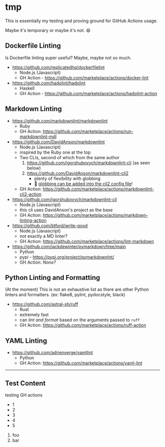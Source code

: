# tmp

This is essentially my testing and proving ground for GitHub Actions usage.

Maybe it's temporary or maybe it's not. :laughing:

<!---
Pulled my self-written linting docs from
https://github.com/hellt/markdown-footnote-sorter/issues/17#issuecomment-2403704794
https://github.com/hellt/markdown-footnote-sorter/issues/17#issuecomment-2463479513
--->

## Dockerfile Linting

Is Dockerfile linting super useful? Maybe, maybe not so much.

* <https://github.com/replicatedhq/dockerfilelint>
  * Node.js (Javascript)
  * GH Action - <https://github.com/marketplace/actions/docker-lint>
* <https://github.com/hadolint/hadolint>
  * Haskell
  * GH Action - <https://github.com/marketplace/actions/hadolint-action>

## Markdown Linting

* <https://github.com/markdownlint/markdownlint>
  * Ruby
  * GH Action: <https://github.com/marketplace/actions/run-markdownlint-mdl>
* <https://github.com/DavidAnson/markdownlint>
  * Node.js (Javascript)
  * inspired by the Ruby one at the top
  * Two CLIs, second of which from the same author
     1. <https://github.com/igorshubovych/markdownlint-cli> (as seen below)
     1. <https://github.com/DavidAnson/markdownlint-cli2>     
        * plenty of flexibility with globbing
        * :tada: [globbing can be added into the cli2 config file](https://github.com/DavidAnson/markdownlint-cli2/blob/main/test/markdownlint-cli2-yaml-example/.markdownlint-cli2.yaml#L24)!
     <!--
       Unordered items after ordered list items change the indenting (cli2)
       https://github.com/DavidAnson/markdownlint/issues/137#issuecomment-406555185
     -->
  * GH Action: <https://github.com/marketplace/actions/markdownlint-cli2-action>
* <https://github.com/igorshubovych/markdownlint-cli>
  * Node.js (Javascript)
  * this cli uses DavidAnson's project as the base
  * GH Action: <https://github.com/marketplace/actions/markdown-linting-action>
* <https://github.com/btford/write-good>
  * Node.js (Javascript)
  * not exactly a MD linter?
  * GH Action: <https://github.com/marketplace/actions/lint-markdown>
* <https://github.com/jackdewinter/pymarkdown/tree/main>
  * Python
  * pypi - <https://pypi.org/project/pymarkdownlnt/>
  * GH Action: _None?_

## Python Linting and Formatting

(At the moment) This is not an exhaustive list as there are other Python
linters and formatters. (ex: flake8, pylint, pydocstyle, black)

* <https://github.com/astral-sh/ruff>
  * Rust
  * extremely fast
  * can _lint and format_ based on the arguments passed to `ruff`
  * GH Action: <https://github.com/marketplace/actions/ruff-action>

## YAML Linting

* <https://github.com/adrienverge/yamllint>
  * Python
  * GH Action: <https://github.com/marketplace/actions/yaml-lint>

<!---
https://github.com/mattcone/markdown-guide/blob/master/_basic-syntax/horizontal-rules.md

Horizontal rule

```markdown
***
---
___
```

--->

---

## Test Content

testing GH actions

* 1
* 2
* 3
* 4
* 5

1. foo
1. bar
